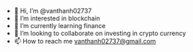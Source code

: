 - 👋 Hi, I’m @vanthanh02737
- 👀 I’m interested in blockchain
- 🌱 I’m currently learning finance
- 💞️ I’m looking to collaborate on investing in crypto currency
- 📫 How to reach me vanthanh02737@gmail.com

<!---
vanthanh02737/vanthanh02737 is a ✨ special ✨ repository because its `README.md` (this file) appears on your GitHub profile.
You can click the Preview link to take a look at your changes.
--->

